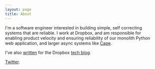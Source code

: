 ```yaml
---
layout: page
title: About
---
```


I'm a software engineer interested in building simple, self correcting systems that are reliable. I work at Dropbox, and am responsible for enabling product velocity and ensuring reliability of our monolith Python web application, and larger async systems like [Cape](https://dropbox.tech/infrastructure/cape-technical-deep-dive).

I've also [written](https://dropbox.tech/application/speeding-up-a-git-monorepo-at-dropbox-with--200-lines-of-code) for the Dropbox [tech blog](https://dropbox.tech/tech/2019/05/athena-our-automated-build-health-management-system). 

[Twitter](https://twitter.com/utsavshahaha).
